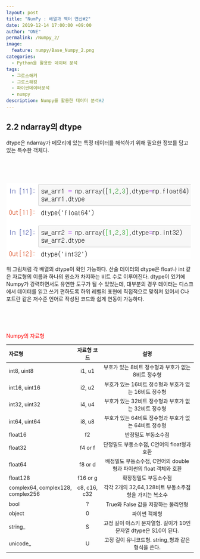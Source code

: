 ```yaml
---
layout: post
title: "NumPy : 배열과 벡터 연산#2"
date: 2019-12-14 17:00:00 +09:00
author: "ONE"
permalink: /Numpy_2/
image:
  feature: numpy/Base_Numpy_2.png
categories:
  - Python을 활용한 데이터 분석
tags:
  - 그로스해커
  - 그로스해킹
  - 파이썬데이터분석
  - numpy
description: Numpy를 활용한 데이터 분석#2
---
```


## 2.2 ndarray의 dtype

dtype은 ndarray가 메모리에 있는 특정 데이터를 해석하기 위해 필요한 정보를 담고 있는 특수한 객체다.

<br><br><br>

![Numpy2-1](/img/post/Numpy2/Numpy2-1.PNG)

위 그림처럼 각 배열의 dtype이 확인 가능하다. 산술 데이터의 dtype은 float나 int 같은 자료형의 이름과 하나의 원소가 차지하는 비트 수로 이루어진다. dtype이 있기에 Numpy가 강력하면서도 유연한 도구가 될 수 있었는데, 대부분의 경우 데이터는 디스크에서 데이터를 읽고 쓰기 편하도록 하위 레벨의 표현에 직접적으로 맞춰져 있어서 C나 포트란 같은 저수준 언어로 작성된 코드와 쉽게 연동이 가능하다.

<br><br><br>

<red style ="color: red">Numpy의 자료형</red>

| 자료형                            | 자료형 코드  |                             설명                             |
| :-------------------------------- | :----------: | :----------------------------------------------------------: |
| int8, uint8                       |    i1, u1    |     부호가 있는 8비트 정수형과 부호가 없는 8비트 정수형      |
| int16, uint16                     |    i2, u2    |    부호가 있는 16비트 정수형과 부호가 없는 16비트 정수형     |
| int32, uint32                     |    i4, u4    |    부호가 있는 32비트 정수형과 부호가 없는 32비트 정수형     |
| int64, uint64                     |    i8, u8    |    부호가 있는 64비트 정수형과 부호가 없는 64비트 정수형     |
| float16                           |      f2      |                     반정밀도 부동소수점                      |
| float32                           |   f4 or f    |         단정밀도 부동소수점, C언어의 float형과 호환          |
| float64                           |   f8 or d    | 배정밀도 부동소수점, C언어의 double형과 파이썬의 float 객체와 호환 |
| float128                          |   f16 or g   |                    확장정밀도 부동소수점                     |
| complex64, complex128, complex256 | c8, c16, c32 |    각각 2개의 32,64,128비트 부동소주점형을 가지는 복소수     |
| bool                              |      ?       |             True와 False 값을 저장하는 불리언형              |
| object                            |      0       |                        파이썬 객체형                         |
| string_                           |      S       | 고정 길이 아스키 문자열형. 길이가 10인 문자열 dtype은 S10이 된다. |
| unicode_                          |      U       |     고정 길이 유니코드형. string_형과 같은 형식을 쓴다.      |

